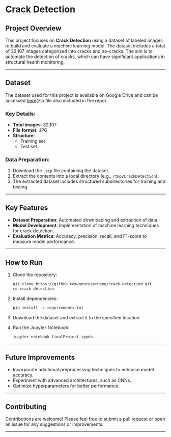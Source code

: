 # Crack Detection

## Project Overview

This project focuses on **Crack Detection** using a dataset of labeled images to build and evaluate a machine learning model. The dataset includes a total of 32,107 images categorized into cracks and no-cracks. The aim is to automate the detection of cracks, which can have significant applications in structural health monitoring.

---

## Dataset

The dataset used for this project is available on Google Drive and can be accessed [here](https://drive.google.com/uc?id=11DEcZ7g34rdsXsB-HdhpE6S3tL7QLZlj)(zip file also included in the repo).

### Key Details:
- **Total images**: 32,107
- **File format**: JPG
- **Structure**:
  - Training set
  - Test set

### Data Preparation:
1. Download the `.zip` file containing the dataset.
2. Extract the contents into a local directory (e.g., `/tmp/CrackDetection`).
3. The extracted dataset includes structured subdirectories for training and testing.

---

## Key Features

- **Dataset Preparation**: Automated downloading and extraction of data.
- **Model Development**: Implementation of machine learning techniques for crack detection.
- **Evaluation Metrics**: Accuracy, precision, recall, and F1-score to measure model performance.

---

## How to Run

1. Clone the repository:
   ```bash
   git clone https://github.com/yourusername/crack-detection.git
   cd crack-detection
   ```

2. Install dependencies:
   ```bash
   pip install -r requirements.txt
   ```

3. Download the dataset and extract it to the specified location.

4. Run the Jupyter Notebook:
   ```bash
   jupyter notebook finalProject.ipynb
   ```

---

## Future Improvements

- Incorporate additional preprocessing techniques to enhance model accuracy.
- Experiment with advanced architectures, such as CNNs.
- Optimize hyperparameters for better performance.

---

## Contributing

Contributions are welcome! Please feel free to submit a pull request or open an issue for any suggestions or improvements.

---
